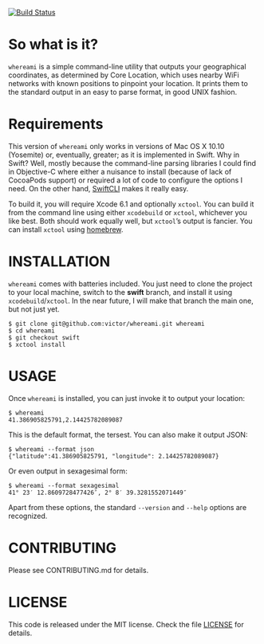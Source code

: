[![Build Status](https://travis-ci.org/victor/whereami.svg?branch=swift)](https://travis-ci.org/victor/whereami)

So what is it?
==============

`whereami` is a simple command-line utility that outputs your geographical coordinates, as determined by Core Location, which uses nearby WiFi networks with known positions to pinpoint your location. It prints them to the standard output in an easy to parse format, in good UNIX fashion.


Requirements
============

This version of `whereami` only works in versions of Mac OS X 10.10 (Yosemite) or, eventually, greater; as it is implemented in Swift. Why in Swift? Well, mostly because the command-line parsing libraries I could find in Objective-C where either a nuisance to install (because of lack of CocoaPods support) or required a lot of code to configure the options I need. On the other hand, [SwiftCLI](https://github.com/jakeheis/SwiftCLI/blob/master/LICENSE) makes it really easy.

To build it, you will require Xcode 6.1 and optionally `xctool`. You can build it from the command line using either `xcodebuild` or `xctool`, whichever you like best. Both should work equally well, but `xctool`’s output is fancier. You can install `xctool` using [homebrew](http://brew.sh).

INSTALLATION
============

`whereami` comes with batteries included. You just need to clone the project to your local machine, switch to the **swift** branch, and install it using `xcodebuild`/`xctool`. In the near future, I will make that branch the main one, but not just yet.

```console
$ git clone git@github.com:victor/whereami.git whereami
$ cd whereami
$ git checkout swift
$ xctool install
```

USAGE
=====

Once `whereami` is installed, you can just invoke it to output your location:

```console
$ whereami
41.386905825791,2.14425782089087
```

This is the default format, the tersest. You can also make it output JSON:

```console
$ whereami --format json
{"latitude":41.386905825791, "longitude": 2.14425782089087}
```

Or even output in sexagesimal form:

```console
$ whereami --format sexagesimal
41° 23′ 12.8609728477426″, 2° 8′ 39.3281552071449″
```

Apart from these options, the standard `--version` and `--help` options are recognized.


CONTRIBUTING
============

Please see CONTRIBUTING.md for details.

LICENSE
=======

This code is released under the MIT license. Check the file [LICENSE](LICENSE) for details.